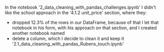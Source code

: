 In the notebook '2_data_cleaning_with_pandas_challenges.ipynb' I didn't like the
school approach in the '4.1.2 unit_price' section, where they: 
- dropped 12.3% of the rows in our DataFrame, because of that I let that notebook in his form, 
with his approach on that section, and I created another notebook named 
- delete a column, which I decide to clean it and keep it
'2.1_data_cleaning_with_pandas_Rubens_touch.ipynb'
